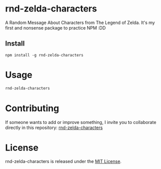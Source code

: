 # rnd-zelda-characters

A Random Message About Characters from The Legend of Zelda. It's my first and nonsense package to practice NPM :DD

## Install

```npm
npm install -g rnd-zelda-characters
```

# Usage

```bash
rnd-zelda-characters
```

# Contributing
If someone wants to add or improve something, I invite you to collaborate directly in this repository: [rnd-zelda-characters](https://github.com/EldrichRaygoza/rnd-zelda-characters)

# License
rnd-zelda-characters is released under the [MIT License](https://opensource.org/licenses/MIT).
